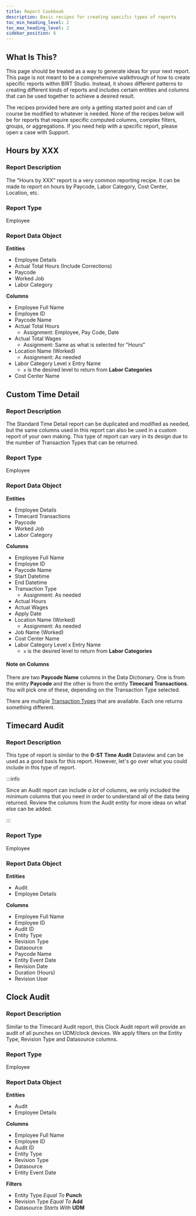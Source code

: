 ```yaml
---
title: Report Cookbook
description: Basic recipes for creating specific types of reports
toc_min_heading_level: 2
toc_max_heading_level: 2
sidebar_position: 6
---
```


## What Is This?

This page should be treated as a way to generate ideas for your next report. This page is not meant to be a
comprehensive walkthrough of how to create specific reports within BIRT Studio. Instead, it shows different patterns to
creating different kinds of reports and includes certain entities and columns that can be used together to achieve a
desired result.

The recipes provided here are only a getting started point and can of course be modified to whatever is needed. None of
the recipes below will be for reports that require specific computed columns, complex filters, groups, or aggregations.
If you need help with a specific report, please open a case with Support.

## Hours by XXX

### Report Description

The "Hours by XXX" report is a very common reporting recipe. It can be made to report on hours by Paycode, Labor
Category, Cost Center, Location, etc.

### Report Type

Employee

### Report Data Object

**Entities**

-   Employee Details
-   Actual Total Hours (Include Corrections)
-   Paycode
-   Worked Job
-   Labor Category

**Columns**

-   Employee Full Name
-   Employee ID
-   Paycode Name
-   Actual Total Hours
    -   Assignment: Employee, Pay Code, Date
-   Actual Total Wages
    -   Assignment: Same as what is selected for "Hours"
-   Location Name (Worked)
    -   Assignment: As needed
-   Labor Category Level x Entry Name
    -   `x` is the desired level to return from **Labor Categories**
-   Cost Center Name

## Custom Time Detail

### Report Description

The Standard Time Detail report can be duplicated and modified as needed, but the same columns used in this report can
also be used in a custom report of your own making. This type of report can vary in its design due to the number of
Transaction Types that can be returned.

### Report Type

Employee

### Report Data Object

**Entities**

-   Employee Details
-   Timecard Transactions
-   Paycode
-   Worked Job
-   Labor Category

**Columns**

-   Employee Full Name
-   Employee ID
-   Paycode Name
-   Start Datetime
-   End Datetime
-   Transaction Type
    -   Assignment: As needed
-   Actual Hours
-   Actual Wages
-   Apply Date
-   Location Name (Worked)
    -   Assignment: As needed
-   Job Name (Worked)
-   Cost Center Name
-   Labor Category Level x Entry Name
    -   `x` is the desired level to return from **Labor Categories**

#### Note on Columns

There are two **Paycode Name** columns in the Data Dictionary. One is from the entity **Paycode** and the other is from
the entity **Timecard Transactions**. You will pick one of these, depending on the Transaction Type selected.

There are multiple [Transaction Types](/docs/data-dictionary/timecard-transactions#transaction-types) that are
available. Each one returns something different.

## Timecard Audit

### Report Description

This type of report is similar to the **0-ST Time Audit** Dataview and can be used as a good basis for this report.
However, let's go over what you could include in this type of report.

:::info

Since an Audit report can include _a lot_ of columns, we only included the minimum columns that you need in order to
understand all of the data being returned. Review the columns from the Audit entity for more ideas on what else can be
added.

:::

### Report Type

Employee

### Report Data Object

**Entities**

-   Audit
-   Employee Details

**Columns**

-   Employee Full Name
-   Employee ID
-   Audit ID
-   Entity Type
-   Revision Type
-   Datasource
-   Paycode Name
-   Entity Event Date
-   Revision Date
-   Duration (Hours)
-   Revision User

## Clock Audit

### Report Description

Similar to the Timecard Audit report, this Clock Audit report will provide an audit of all punches on UDM/clock devices.
We apply filters on the Entity Type, Revision Type and Datasource columns.

### Report Type

Employee

### Report Data Object

**Entities**

-   Audit
-   Employee Details

**Columns**

-   Employee Full Name
-   Employee ID
-   Audit ID
-   Entity Type
-   Revision Type
-   Datasource
-   Entity Event Date

**Filters**

-   Entity Type _Equal To_ **Punch**
-   Revision Type _Equal To_ **Add**
-   Datasource _Starts With_ **UDM**
